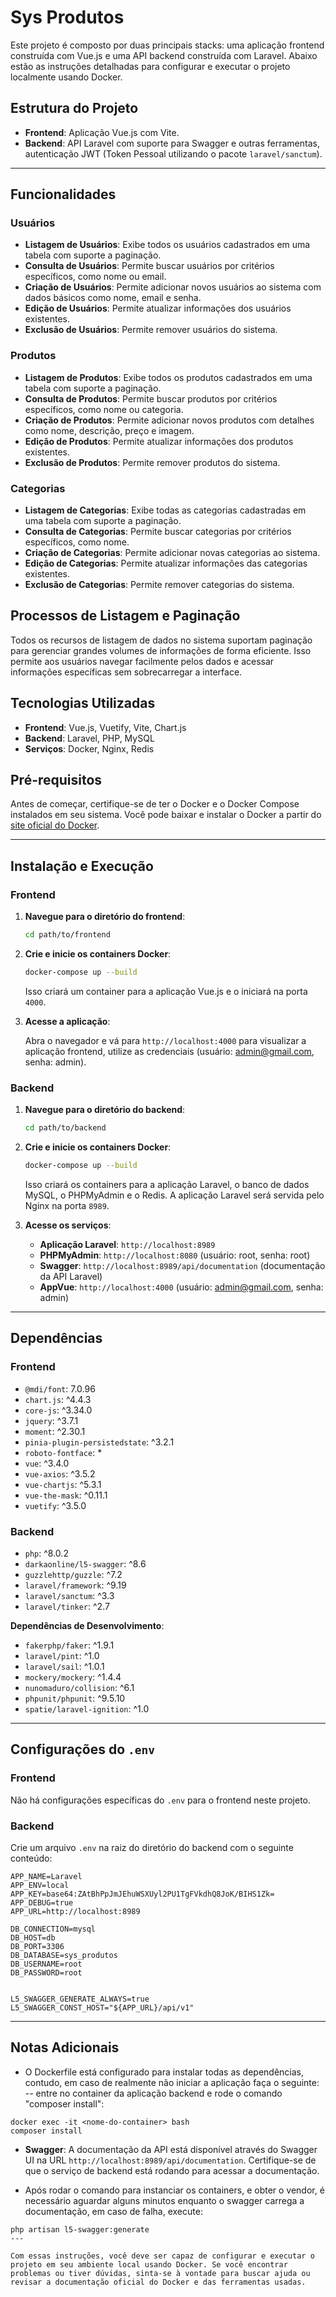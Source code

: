 # Sys Produtos

Este projeto é composto por duas principais stacks: uma aplicação frontend construída com Vue.js e uma API backend construída com Laravel. Abaixo estão as instruções detalhadas para configurar e executar o projeto localmente usando Docker.

## Estrutura do Projeto

- **Frontend**: Aplicação Vue.js com Vite.
- **Backend**: API Laravel com suporte para Swagger e outras ferramentas, autenticação JWT (Token Pessoal utilizando o pacote `laravel/sanctum`).

---

## Funcionalidades

### Usuários

- **Listagem de Usuários**: Exibe todos os usuários cadastrados em uma tabela com suporte a paginação.
- **Consulta de Usuários**: Permite buscar usuários por critérios específicos, como nome ou email.
- **Criação de Usuários**: Permite adicionar novos usuários ao sistema com dados básicos como nome, email e senha.
- **Edição de Usuários**: Permite atualizar informações dos usuários existentes.
- **Exclusão de Usuários**: Permite remover usuários do sistema.

### Produtos

- **Listagem de Produtos**: Exibe todos os produtos cadastrados em uma tabela com suporte a paginação.
- **Consulta de Produtos**: Permite buscar produtos por critérios específicos, como nome ou categoria.
- **Criação de Produtos**: Permite adicionar novos produtos com detalhes como nome, descrição, preço e imagem.
- **Edição de Produtos**: Permite atualizar informações dos produtos existentes.
- **Exclusão de Produtos**: Permite remover produtos do sistema.

### Categorias

- **Listagem de Categorias**: Exibe todas as categorias cadastradas em uma tabela com suporte a paginação.
- **Consulta de Categorias**: Permite buscar categorias por critérios específicos, como nome.
- **Criação de Categorias**: Permite adicionar novas categorias ao sistema.
- **Edição de Categorias**: Permite atualizar informações das categorias existentes.
- **Exclusão de Categorias**: Permite remover categorias do sistema.

## Processos de Listagem e Paginação

Todos os recursos de listagem de dados no sistema suportam paginação para gerenciar grandes volumes de informações de forma eficiente. Isso permite aos usuários navegar facilmente pelos dados e acessar informações específicas sem sobrecarregar a interface.

## Tecnologias Utilizadas

- **Frontend**: Vue.js, Vuetify, Vite, Chart.js
- **Backend**: Laravel, PHP, MySQL
- **Serviços**: Docker, Nginx, Redis

## Pré-requisitos

Antes de começar, certifique-se de ter o Docker e o Docker Compose instalados em seu sistema. Você pode baixar e instalar o Docker a partir do [site oficial do Docker](https://www.docker.com/get-started).

---

## Instalação e Execução

### Frontend

1. **Navegue para o diretório do frontend**:

    ```bash
    cd path/to/frontend
    ```

2. **Crie e inicie os containers Docker**:

    ```bash
    docker-compose up --build
    ```

    Isso criará um container para a aplicação Vue.js e o iniciará na porta `4000`.

3. **Acesse a aplicação**:

    Abra o navegador e vá para `http://localhost:4000` para visualizar a aplicação frontend, utilize as credenciais (usuário: admin@gmail.com, senha: admin).

### Backend

1. **Navegue para o diretório do backend**:

    ```bash
    cd path/to/backend
    ```

2. **Crie e inicie os containers Docker**:

    ```bash
    docker-compose up --build
    ```

    Isso criará os containers para a aplicação Laravel, o banco de dados MySQL, o PHPMyAdmin e o Redis. A aplicação Laravel será servida pelo Nginx na porta `8989`.

3. **Acesse os serviços**:

    - **Aplicação Laravel**: `http://localhost:8989`
    - **PHPMyAdmin**: `http://localhost:8080` (usuário: root, senha: root)
    - **Swagger**: `http://localhost:8989/api/documentation` (documentação da API Laravel)
    - **AppVue**: `http://localhost:4000` (usuário: admin@gmail.com, senha: admin)

---

## Dependências

### Frontend

- `@mdi/font`: 7.0.96
- `chart.js`: ^4.4.3
- `core-js`: ^3.34.0
- `jquery`: ^3.7.1
- `moment`: ^2.30.1
- `pinia-plugin-persistedstate`: ^3.2.1
- `roboto-fontface`: *
- `vue`: ^3.4.0
- `vue-axios`: ^3.5.2
- `vue-chartjs`: ^5.3.1
- `vue-the-mask`: ^0.11.1
- `vuetify`: ^3.5.0

### Backend

- `php`: ^8.0.2
- `darkaonline/l5-swagger`: ^8.6
- `guzzlehttp/guzzle`: ^7.2
- `laravel/framework`: ^9.19
- `laravel/sanctum`: ^3.3
- `laravel/tinker`: ^2.7

**Dependências de Desenvolvimento**:

- `fakerphp/faker`: ^1.9.1
- `laravel/pint`: ^1.0
- `laravel/sail`: ^1.0.1
- `mockery/mockery`: ^1.4.4
- `nunomaduro/collision`: ^6.1
- `phpunit/phpunit`: ^9.5.10
- `spatie/laravel-ignition`: ^1.0

---

## Configurações do `.env`

### Frontend

Não há configurações específicas do `.env` para o frontend neste projeto.

### Backend

Crie um arquivo `.env` na raiz do diretório do backend com o seguinte conteúdo:

```env
APP_NAME=Laravel
APP_ENV=local
APP_KEY=base64:ZAtBhPpJmJEhuWSXUyl2PU1TgFVkdhQ8JoK/BIHS1Zk=
APP_DEBUG=true
APP_URL=http://localhost:8989

DB_CONNECTION=mysql
DB_HOST=db
DB_PORT=3306
DB_DATABASE=sys_produtos
DB_USERNAME=root
DB_PASSWORD=root


L5_SWAGGER_GENERATE_ALWAYS=true
L5_SWAGGER_CONST_HOST="${APP_URL}/api/v1"
```

---

## Notas Adicionais

- O Dockerfile está configurado para instalar todas as dependências, contudo, em caso de realmente não iniciar a aplicação faça o seguinte: 
-- entre no container da aplicação backend e rode o comando "composer install":

```docker
docker exec -it <nome-do-container> bash
composer install
```

- **Swagger**: A documentação da API está disponível através do Swagger UI na URL `http://localhost:8989/api/documentation`. Certifique-se de que o serviço de backend está rodando para acessar a documentação.

- Após rodar o comando para instanciar os containers, e obter o vendor, é necessário aguardar alguns minutos enquanto o swagger carrega a documentação, em caso de falha, execute:
 
 ```env
php artisan l5-swagger:generate
---

Com essas instruções, você deve ser capaz de configurar e executar o projeto em seu ambiente local usando Docker. Se você encontrar problemas ou tiver dúvidas, sinta-se à vontade para buscar ajuda ou revisar a documentação oficial do Docker e das ferramentas usadas.
